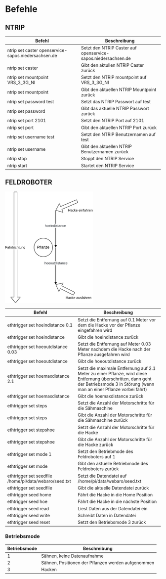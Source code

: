 # Befehle

## NTRIP

| Befehl | Beschreibung |
| ------ | ------------ |
| ntrip set caster openservice-sapos.niedersachsen.de | Setzt den NTRIP Caster auf openservice-sapos.niedersachsen.de |
| ntrip set caster | Gibt den aktullen NTRIP Caster zurück |
| ntrip set mountpoint VRS_3_3G_NI | Setzt den NTRIP mountpoint auf VRS_3_3G_NI |
| ntrip set mountpoint | Gibt den aktuellen NTRIP Mountpoint zurück |
| ntrip set password test | Setzt das NTRIP Passwort auf test |
| ntrip set password | Gibt das aktuelle NTRIP Passwort zurück |
| ntrip set port 2101 | Setzt den NTRIP Port auf 2101 |
| ntrip set port | Gibt den aktuellen NTRIP Port zurück |
| ntrip set username test | Setzt den NTRIP Benutzernamen auf test |
| ntrip set username | Gibt den aktuellen NTRIP Benutzernamen zurück |
| ntrip stop | Stoppt den NTRIP Service |
| ntrip start | Startet den NTRIP Service |

## FELDROBOTER

![](docs/seedhoe.drawio.png)

| Befehl | Beschreibung |
| ------ | ------------ |
| ethtrigger set hoeindistance 0.1 | Setzt die Entfernung auf 0.1 Meter vor dem die Hacke vor der Pflanze eingefahren wird |
| ethtrigger set hoeindistance | Gibt die hoeindistance zurück |
| ethtrigger set hoeoutdistance 0.03 | Setzt die Entfernung auf Meter 0.03 Meter nachdem die Hacke nach der Pflanze ausgefahren wird | 
| ethtrigger set hoeoutdistance | Gibt die hoeoutdistance zurück |
| ethtrigger set hoemaxdistance 2.1 | Setzt die maximale Entfernung auf 2.1 Meter zu einer Pflanze, wird diese Entfernung überschritten, dann geht der Betriebsmode 3 in Störung (wenn man an einer Pflanze vorbei fährt) |
| ethtrigger set hoemaxdistance | Gibt die hoemaxdistance zurück |
| ethtrigger set steps | Setzt die Anzahl der Motorschritte für die Sähmaschine |
| ethtrigger set steps | Gibt die Anzahl der Motorschritte für die Sähmaschine zurück |
| ethtrigger set stepshoe | Setzt die Anzahl der Motorschritte für die Hacke |
| ethtrigger set stepshoe | Gibt die Anzahl der Motorschritte für die Hacke zurück |
| ethtrigger set mode 1 | Setzt den Betriebmode des Feldroboters auf 1 |
| ethtrigger set mode | Gibt den aktuelle Betriebmode des Feldroboters zurück |
| ethtrigger set seedfile /home/pi/data/webaro/seed.txt | Setzt die Datendatei auf /home/pi/data/webaro/seed.txt |
| ethtrigger set seedfile | Gibt die aktuelle Datendatei zurück |
| ethtrigger seed home | Fährt die Hacke in die Home Position |
| ethtrigger seed hoe | Fährt die Hacke in die nächste Position |
| ethtrigger seed read | Liest Daten aus der Datendatei ein |
| ethtrigger seed write | Schreibt Daten in Datendatei |
| ethtrigger seed reset | Setzt den Betriebsmode 3 zurück |

### Betriebsmode

| Betriebsmode | Beschreibung |
| ------ | ------------ |
| 1 | Sähnen, keine Datenaufnahme |
| 2 | Sähnen, Positionen der Pflanzen werden aufgenommen |
| 3 | Hacken |
